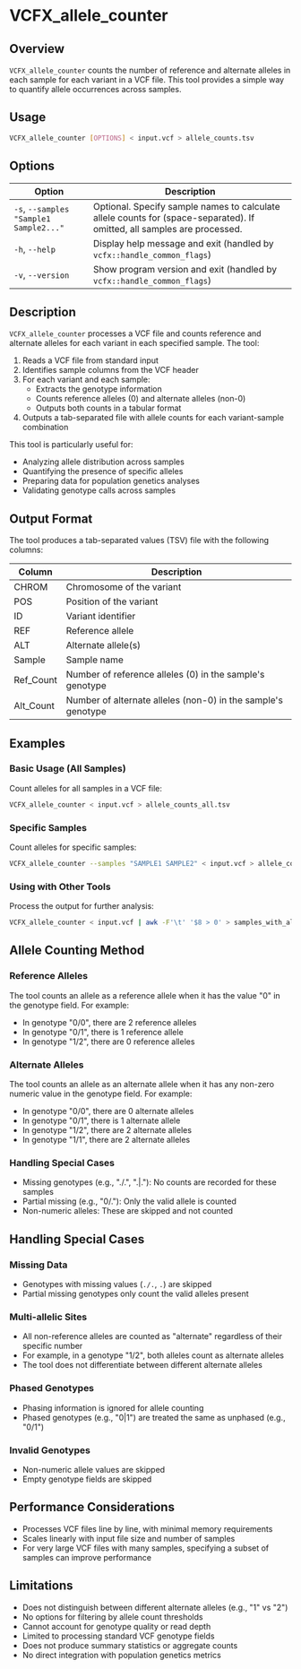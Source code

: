 # VCFX_allele_counter

## Overview
`VCFX_allele_counter` counts the number of reference and alternate alleles in each sample for each variant in a VCF file. This tool provides a simple way to quantify allele occurrences across samples.

## Usage
```bash
VCFX_allele_counter [OPTIONS] < input.vcf > allele_counts.tsv
```

## Options
| Option | Description |
|--------|-------------|
| `-s`, `--samples "Sample1 Sample2..."` | Optional. Specify sample names to calculate allele counts for (space-separated). If omitted, all samples are processed. |
| `-h`, `--help` | Display help message and exit (handled by `vcfx::handle_common_flags`) |
| `-v`, `--version` | Show program version and exit (handled by `vcfx::handle_common_flags`) |

## Description
`VCFX_allele_counter` processes a VCF file and counts reference and alternate alleles for each variant in each specified sample. The tool:

1. Reads a VCF file from standard input
2. Identifies sample columns from the VCF header
3. For each variant and each sample:
   - Extracts the genotype information
   - Counts reference alleles (0) and alternate alleles (non-0)
   - Outputs both counts in a tabular format
4. Outputs a tab-separated file with allele counts for each variant-sample combination

This tool is particularly useful for:
- Analyzing allele distribution across samples
- Quantifying the presence of specific alleles
- Preparing data for population genetics analyses
- Validating genotype calls across samples

## Output Format
The tool produces a tab-separated values (TSV) file with the following columns:

| Column | Description |
|--------|-------------|
| CHROM | Chromosome of the variant |
| POS | Position of the variant |
| ID | Variant identifier |
| REF | Reference allele |
| ALT | Alternate allele(s) |
| Sample | Sample name |
| Ref_Count | Number of reference alleles (0) in the sample's genotype |
| Alt_Count | Number of alternate alleles (non-0) in the sample's genotype |

## Examples

### Basic Usage (All Samples)
Count alleles for all samples in a VCF file:
```bash
VCFX_allele_counter < input.vcf > allele_counts_all.tsv
```

### Specific Samples
Count alleles for specific samples:
```bash
VCFX_allele_counter --samples "SAMPLE1 SAMPLE2" < input.vcf > allele_counts_subset.tsv
```

### Using with Other Tools
Process the output for further analysis:
```bash
VCFX_allele_counter < input.vcf | awk -F'\t' '$8 > 0' > samples_with_alt_alleles.tsv
```

## Allele Counting Method

### Reference Alleles
The tool counts an allele as a reference allele when it has the value "0" in the genotype field. For example:
- In genotype "0/0", there are 2 reference alleles
- In genotype "0/1", there is 1 reference allele
- In genotype "1/2", there are 0 reference alleles

### Alternate Alleles
The tool counts an allele as an alternate allele when it has any non-zero numeric value in the genotype field. For example:
- In genotype "0/0", there are 0 alternate alleles
- In genotype "0/1", there is 1 alternate allele
- In genotype "1/2", there are 2 alternate alleles
- In genotype "1/1", there are 2 alternate alleles

### Handling Special Cases
- Missing genotypes (e.g., "./.", ".|."): No counts are recorded for these samples
- Partial missing (e.g., "0/."): Only the valid allele is counted
- Non-numeric alleles: These are skipped and not counted

## Handling Special Cases

### Missing Data
- Genotypes with missing values (`./.`, `.`) are skipped
- Partial missing genotypes only count the valid alleles present

### Multi-allelic Sites
- All non-reference alleles are counted as "alternate" regardless of their specific number
- For example, in a genotype "1/2", both alleles count as alternate alleles
- The tool does not differentiate between different alternate alleles

### Phased Genotypes
- Phasing information is ignored for allele counting
- Phased genotypes (e.g., "0|1") are treated the same as unphased (e.g., "0/1")

### Invalid Genotypes
- Non-numeric allele values are skipped
- Empty genotype fields are skipped

## Performance Considerations
- Processes VCF files line by line, with minimal memory requirements
- Scales linearly with input file size and number of samples
- For very large VCF files with many samples, specifying a subset of samples can improve performance

## Limitations
- Does not distinguish between different alternate alleles (e.g., "1" vs "2")
- No options for filtering by allele count thresholds
- Cannot account for genotype quality or read depth
- Limited to processing standard VCF genotype fields
- Does not produce summary statistics or aggregate counts
- No direct integration with population genetics metrics 